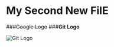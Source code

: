# My Second New FilE

###~~Google Logo~~   ###**Git Logo**

![Git Logo](https://git-for-windows.github.io/img/git_logo.png)
